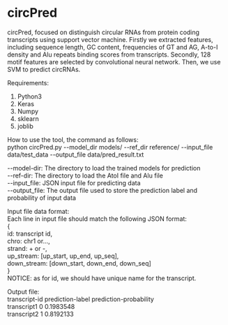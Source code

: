 # circPred
circPred, focused on distinguish circular RNAs from protein coding transcripts using support vector machine. Firstly we extracted features, including sequence length, GC content, frequencies of GT and AG, A-to-I density and Alu repeats binding scores from transcripts. Secondly, 128 motif features are selected by convolutional neural network. Then, we use SVM to predict circRNAs.

Requirements:
1. Python3
2. Keras
3. Numpy
4. sklearn
5. joblib

How to use the tool, the command as follows:  
python circPred.py --model_dir models/ --ref_dir reference/ --input_file data/test_data --output_file data/pred_result.txt  

--model-dir: The directory to load the trained models for prediction  
--ref-dir: The directory to load the AtoI file and Alu file  
--input_file: JSON input file for predicting data  
--output_file: The output file used to store the prediction label and probability of input data  

Input file data format:  
Each line in input file should match the following JSON format:  
{  
id: transcript id,  
chro: chr1 or...,  
strand: + or -,  
up_stream: [up_start, up_end, up_seq],  
down_stream: [down_start, down_end, down_seq]  
}  
NOTICE: as for id, we should have unique name for the transcript.  

Output file:  
transcript-id	prediction-label	prediction-probability  
transcript1	0	0.1983548  
transcript2	1	0.8192133  

